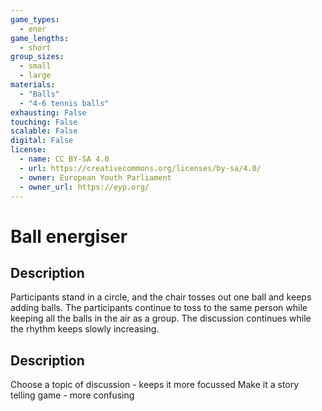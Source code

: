 ```yaml
---
game_types:
  - ener
game_lengths:
  - short
group_sizes:
  - small
  - large
materials:
  - "Balls"
  - "4-6 tennis balls"
exhausting: False
touching: False
scalable: False
digital: False
license:
  - name: CC BY-SA 4.0
  - url: https://creativecommons.org/licenses/by-sa/4.0/
  - owner: European Youth Parliament
  - owner_url: https://eyp.org/
---
```

# Ball energiser

## Description
Participants stand in a circle, and the chair tosses out one ball and keeps adding balls. The participants continue to toss to the same person while keeping all the balls in the air as a group.
The discussion continues while the rhythm keeps slowly increasing.

## Description
Choose a topic of discussion - keeps it more focussed
Make it a story telling game - more confusing
